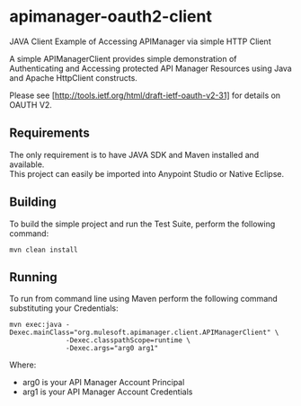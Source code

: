apimanager-oauth2-client
========================

JAVA Client Example of Accessing APIManager via simple HTTP Client

A simple APIManagerClient provides simple demonstration of Authenticating and
Accessing protected API Manager Resources using Java and Apache HttpClient constructs.
 

Please see [http://tools.ietf.org/html/draft-ietf-oauth-v2-31] for details on OAUTH V2.


Requirements
------------
The only requirement is to have JAVA SDK and Maven installed and available.  
This project can easily be imported into Anypoint Studio or Native Eclipse. 

Building
--------
To build the simple project and run the Test Suite, perform the following command:

```
mvn clean install
```


Running
-------
To run from command line using Maven perform the following command substituting your Credentials:

```
mvn exec:java -Dexec.mainClass="org.mulesoft.apimanager.client.APIManagerClient" \
              -Dexec.classpathScope=runtime \
              -Dexec.args="arg0 arg1"
```

Where: 
* arg0 is your API Manager Account Principal
* arg1 is your API Manager Account Credentials


